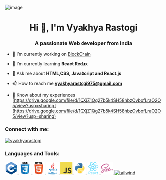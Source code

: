 ![image](https://github.com/vyakhyarastogi/vyakhyarastogi/assets/111945663/124e2c9c-409a-443f-803f-07388738cf19)


<h1 align="center">Hi 👋, I'm Vyakhya Rastogi</h1>
<h3 align="center">A passionate Web developer from India</h3>

- 🔭 I’m currently working on [BlockChain](https://github.com/vyakhyarastogi/BlockChain_VITB_Official.git)

- 🌱 I’m currently learning **React Redux**

- 💬 Ask me about **HTML,CSS, JavaScript and React.js**

- 📫 How to reach me **vyakhyarastogi975@gmail.com**

- 📄 Know about my experiences [https://drive.google.com/file/d/1QXjZ1Qg27b5k4SH58hbzOvbofLraO2O5/view?usp=sharing](https://drive.google.com/file/d/1QXjZ1Qg27b5k4SH58hbzOvbofLraO2O5/view?usp=sharing)

<h3 align="left">Connect with me:</h3>
<p align="left">

<a href="https://www.leetcode.com/vyakhyarastogi" target="blank"><img align="center" src="https://raw.githubusercontent.com/rahuldkjain/github-profile-readme-generator/master/src/images/icons/Social/leet-code.svg" alt="vyakhyarastogi" height="30" width="40" /></a>
</p>

<h3 align="left">Languages and Tools:</h3>
<p align="left"> <a href="https://www.w3schools.com/cpp/" target="_blank" rel="noreferrer"> <img src="https://raw.githubusercontent.com/devicons/devicon/master/icons/cplusplus/cplusplus-original.svg" alt="cplusplus" width="40" height="40"/> </a> <a href="https://www.w3schools.com/css/" target="_blank" rel="noreferrer"> <img src="https://raw.githubusercontent.com/devicons/devicon/master/icons/css3/css3-original-wordmark.svg" alt="css3" width="40" height="40"/> </a> <a href="https://www.w3.org/html/" target="_blank" rel="noreferrer"> <img src="https://raw.githubusercontent.com/devicons/devicon/master/icons/html5/html5-original-wordmark.svg" alt="html5" width="40" height="40"/> </a> <a href="https://www.java.com" target="_blank" rel="noreferrer"> <img src="https://raw.githubusercontent.com/devicons/devicon/master/icons/java/java-original.svg" alt="java" width="40" height="40"/> </a> <a href="https://developer.mozilla.org/en-US/docs/Web/JavaScript" target="_blank" rel="noreferrer"> <img src="https://raw.githubusercontent.com/devicons/devicon/master/icons/javascript/javascript-original.svg" alt="javascript" width="40" height="40"/> </a> <a href="https://www.python.org" target="_blank" rel="noreferrer"> <img src="https://raw.githubusercontent.com/devicons/devicon/master/icons/python/python-original.svg" alt="python" width="40" height="40"/> </a> <a href="https://reactjs.org/" target="_blank" rel="noreferrer"> <img src="https://raw.githubusercontent.com/devicons/devicon/master/icons/react/react-original-wordmark.svg" alt="react" width="40" height="40"/> </a> <a href="https://sass-lang.com" target="_blank" rel="noreferrer"> <img src="https://raw.githubusercontent.com/devicons/devicon/master/icons/sass/sass-original.svg" alt="sass" width="40" height="40"/> </a> <a href="https://tailwindcss.com/" target="_blank" rel="noreferrer"> <img src="https://www.vectorlogo.zone/logos/tailwindcss/tailwindcss-icon.svg" alt="tailwind" width="40" height="40"/> </a> </p>



